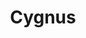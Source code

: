 ---
title: "Cygnus"
hashtag: "cygnus"
borders:
  - Cepheus
  - Draco
  - Lacerta
  - Lyra
  - Pegasus
  - Vulpecula
tags:
  - Constellation
  - Swan
---